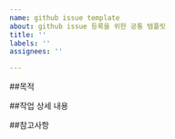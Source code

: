 ```yaml
---
name: github issue template
about: github issue 등록을 위한 공통 템플릿
title: ''
labels: ''
assignees: ''

---
```


##목적
>

##작업 상세 내용
>

##참고사항
